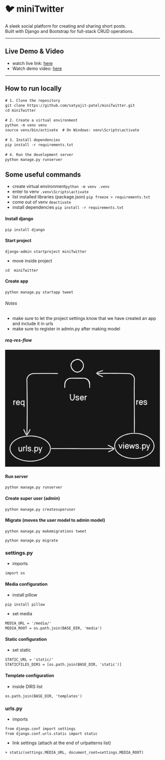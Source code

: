 # 🐦 miniTwitter

A sleek social platform for creating and sharing short posts.  
Built with Django and Bootstrap for full-stack CRUD operations.

---

## Live Demo & Video

- watch live link: [here](https://mini-twitter-lsd8.onrender.com)
- Watch demo video: [here](https://drive.google.com/file/d/1uuaNXbSxlDEsFl0c3GAPieloCLm7-YxW/view?usp=sharing)

---

## How to run locally

```
# 1. Clone the repository
git clone https://github.com/satyajit-patel/miniTwitter.git
cd miniTwitter

# 2. Create a virtual environment
python -m venv venv
source venv/bin/activate  # On Windows: venv\Scripts\activate

# 3. Install dependencies
pip install -r requirements.txt

# 4. Run the development server
python manage.py runserver
```


## Some useful commands
- create virtual environment```python -m venv .venv```
- enter to venv ```.venv\Scripts\activate```
- list installed libraries (package.json) ```pip freeze > requirements.txt```
- come out of venv ```deactivate```
- install dependencies ```pip install -r requirements.txt```

#### Install django
```
pip install django
```

#### Start project
```
django-admin startproject miniTwitter
```

- move inside project
```
cd  miniTwitter
```

#### Create app
```
python manage.py startapp tweet
```
###### Notes
- make sure to let the project settings know that we have created an app and include it in urls
- make sure to register in admin.py after making model

##### req-res-flow
![django-flow-pic](./django-flow.png)

#### Run server
```
python manage.py runserver
```


#### Create super user (admin)
```
python manage.py createsuperuser
```

#### Migrate (moves the user model to admin model)
```
python manage.py makemigrations tweet
```
```
python manage.py migrate
```

### settings.py

- imports
```
import os
```

#### Media configuration

- install pillow
```
pip install pillow
```

- set media
```
MEDIA_URL = '/media/'
MEDIA_ROOT = os.path.join(BASE_DIR, 'media')
```

#### Static configuration
- set static
```
STATIC_URL = 'static/'
STATICFILES_DIRS = [os.path.join(BASE_DIR, 'static')]
```

#### Template configuration
- inside DIRS list
```
os.path.join(BASE_DIR, 'templates')
```

### urls.py
- imports
```
from django.conf import settings
from django.conf.urls.static import static
```

- link settings (attach at the end of urlpatterns list)
```
+ static(settings.MEDIA_URL, document_root=settings.MEDIA_ROOT) 
```
